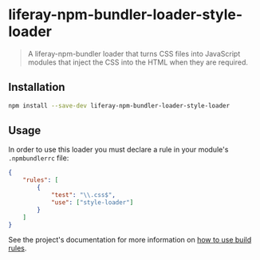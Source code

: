 # liferay-npm-bundler-loader-style-loader

> A liferay-npm-bundler loader that turns CSS files into JavaScript modules that
> inject the CSS into the HTML when they are required.

## Installation

```sh
npm install --save-dev liferay-npm-bundler-loader-style-loader
```

## Usage

In order to use this loader you must declare a rule in your module's `.npmbundlerrc` file:

```json
{
	"rules": [
		{
			"test": "\\.css$",
			"use": ["style-loader"]
		}
	]
}
```

See the project's documentation for more information on
[how to use build rules](https://github.com/liferay/liferay-frontend-projects/tree/master/maintenance/projects/js-toolkit/docs/How-to-use-build-rules.md).
